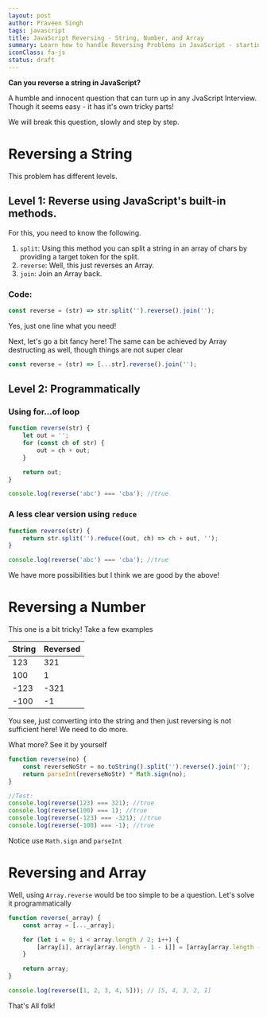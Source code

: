 ```yaml
---
layout: post
author: Praveen Singh
tags: javascript
title: JavaScript Reversing - String, Number, and Array
summary: Learn how to handle Reversing Problems in JavaScript - starting from String, to number to Array
iconClass: fa-js
status: draft
---
```


**Can you reverse a string in JavaScript?**

A humble and innocent question that can turn up in any JvaScript Interview. Though it seems easy - it has it's own tricky parts!

We will break this question, slowly and step by step.

# Reversing a String

This problem has different levels.

## Level 1: Reverse using JavaScript's built-in methods. 

For this, you need to know the following.

1. `split`: Using this method you can split a string in an array of chars by providing a target token for the split.
1. `reverse`: Well, this just reverses an Array.
1. `join`: Join an Array back.

### Code:

```js
const reverse = (str) => str.split('').reverse().join('');
```

Yes, just one line what you need!

Next, let's go a bit fancy here! The same can be achieved by Array destructing as well, though things are not super clear

```js
const reverse = (str) => [...str].reverse().join('');
```

## Level 2: Programmatically

### Using for...of loop

```js
function reverse(str) {
    let out = '';
    for (const ch of str) {
        out = ch + out;
    }

    return out;
}

console.log(reverse('abc') === 'cba'); //true
```

### A less clear version using `reduce`

```js
function reverse(str) {
    return str.split('').reduce((out, ch) => ch + out, '');
}

console.log(reverse('abc') === 'cba'); //true
```

We have more possibilities but I think we are good by the above!

# Reversing a Number

This one is a bit tricky! Take a few examples

| String | Reversed |
| ----- | ------ |
| 123   | 321    |
| 100   | 1      |
| -123  | -321   |
| -100  | -1     |

You see, just converting into the string and then just reversing is not sufficient here! We need to do more.

What more? See it by yourself

```js
function reverse(no) {
    const reverseNoStr = no.toString().split('').reverse().join('');
    return parseInt(reverseNoStr) * Math.sign(no);
}

//Test:
console.log(reverse(123) === 321); //true
console.log(reverse(100) === 1); //true
console.log(reverse(-123) === -321); //true
console.log(reverse(-100) === -1); //true
```

Notice use `Math.sign` and `parseInt`

# Reversing and Array

Well, using `Array.reverse` would be too simple to be a question. Let's solve it programmatically

```js
function reverse(_array) {
    const array = [..._array];

    for (let i = 0; i < array.length / 2; i++) {
        [array[i], array[array.length - 1 - i]] = [array[array.length - 1 - i], array[i]];
    }

    return array;
}

console.log(reverse([1, 2, 3, 4, 5])); // [5, 4, 3, 2, 1]
```

That's All folk! 
